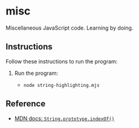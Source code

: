 # misc

Miscellaneous JavaScript code. Learning by doing.

## Instructions

Follow these instructions to run the program:

1. Run the program:
   * ```shell
     node string-highlighting.mjs
     ```
     
## Reference

* [MDN docs: `String.prototype.indexOf()`](https://developer.mozilla.org/en-US/docs/Web/JavaScript/Reference/Global_Objects/String/indexOf)
